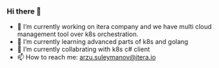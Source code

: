 ### Hi there 👋

<!--
**kibernetik542/kibernetik542** is a ✨ _special_ ✨ repository because its `README.md` (this file) appears on your GitHub profile.

Here are some ideas to get you started:

- 🔭 I’m currently working on ...
- 🌱 I’m currently learning ...
- 👯 I’m looking to collaborate on ...
- 🤔 I’m looking for help with ...
- 💬 Ask me about ...
- 📫 How to reach me: ...
- 😄 Pronouns: ...
- ⚡ Fun fact: ...
-->


- 🔭 I’m currently working on itera company and we have multi cloud management tool over k8s orchestration.
- 🌱 I’m currently learning advanced parts of k8s and golang
- 👯 I’m currently collabrating with k8s c# client 
- 📫 How to reach me: arzu.suleymanov@itera.io
